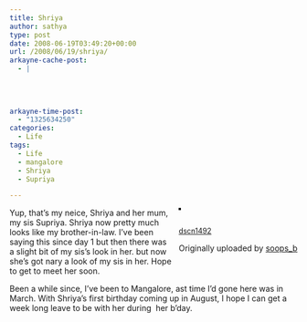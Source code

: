 ```yaml
---
title: Shriya
author: sathya
type: post
date: 2008-06-19T03:49:20+00:00
url: /2008/06/19/shriya/
arkayne-cache-post:
  - |
    
    
    
    
arkayne-time-post:
  - "1325634250"
categories:
  - Life
tags:
  - Life
  - mangalore
  - Shriya
  - Supriya

---
```

<div style="float: right; margin-left: 10px; margin-bottom: 10px;">
  <a title="photo sharing" href="http://www.flickr.com/photos/soops/2575602494/"><img style="border: solid 2px #000000;" src="http://farm4.static.flickr.com/3268/2575602494_51794d284d_m.jpg" alt="" /></a></p> 
  
  <p>
    <span style="font-size: 0.9em; margin-top: 0px;"><br /> <a href="http://www.flickr.com/photos/soops/2575602494/">dscn1492</a></span>
  </p>
  
  <p>
    Originally uploaded by <a href="http://www.flickr.com/people/soops/">soops_b</a>
  </p>
</div>

Yup, that&#8217;s my neice, Shriya and her mum, my sis Supriya. Shriya now pretty much looks like my brother-in-law. I&#8217;ve been saying this since day 1 but then there was a slight bit of my sis&#8217;s look in her. but now she&#8217;s got nary a look of my sis in her. Hope to get to meet her soon.

Been a while since, I&#8217;ve been to Mangalore, ast time I&#8217;d gone here was in March. With Shriya&#8217;s first birthday coming up in August, I hope I can get a week long leave to be with her during  her b&#8217;day.
